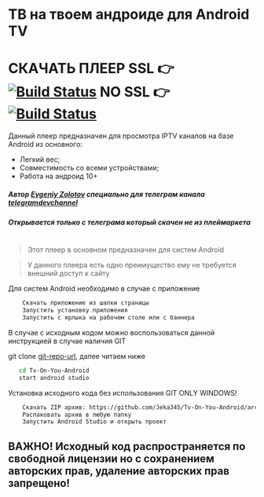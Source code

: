 # ТВ на твоем андроиде для Android TV
# СКАЧАТЬ ПЛЕЕР SSL 👉 [![Build Status](https://travis-ci.org/joemccann/dillinger.svg?branch=master)][release-ssl] NO SSL 👉 [![Build Status](https://travis-ci.org/joemccann/dillinger.svg?branch=master)][release-nossl]

Данный плеер предназначен для просмотра IPTV каналов на базе Android из основного:
- Легкий вес;
- Совместимость со всеми устройствами;
- Работа на андроид 10+

##### Автор [Evgeniy Zolotov] специально для телеграм канала [telegramdevchannel]
##### Открывается только с телеграма который скачен не из плеймаркета
#
> Этот плеер в основном предназначен для систем Android


> У данного плеера есть одно преимущество ему не требуется внешний доступ к сайту

Для систем Android необходимо в случае с приложение
```sh
    Скачать приложение из шапки страницы
    Запустить установку приложения
    Запустить с ярлыка на рабочем столе или с баннера
````

В случае с исходным кодом можно воспользоваться данной инструкцией в случае наличия GIT

git clone [git-repo-url], далее читаем ниже

```sh
   cd Tv-On-You-Android
   start android studio
`````

Установка исходного кода без использования GIT ONLY WINDOWS!

````sh
    Скачать ZIP архив: https://github.com/Jeka345/Tv-On-You-Android/archive/refs/tags/MainUpdate.zip
    Распаковать архив в любую папку
    Запустить Android Studio и открыть проект
``````
   [git-repo-url]: <https://github.com/Jeka345/Tv-On-You-Android.git>
   [Evgeniy Zolotov]: <https://t.me/SmallVeins>
   [telegramdevchannel]: <https://t.me/devcm_jeka345old>
   [github-source-nogit]: <https://github.com/Jeka345/Tv-On-You-Android>
   [release-ssl]: <https://github.com/Jeka345/Tv-On-You-Android/releases/download/MainUpdate/tvonyouandroidupdate-ssl.apk>
   [release-nossl]: <https://github.com/Jeka345/Tv-On-You-Android/releases/download/MainUpdate/tvonyouandroidupdate-nossl.apk>
   
## ВАЖНО! Исходный код распространяется по свободной лицензии но с сохранением авторских прав, удаление авторских прав запрещено!

